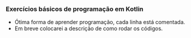 ### Exercícios básicos de programação em Kotlin
- Ótima forma de aprender programação, cada linha está comentada.
- Em breve colocarei a descrição de como rodar os códigos.